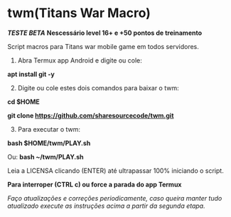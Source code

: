 # twm(Titans War Macro)
***TESTE BETA***
**Nescessário level 16+ e +50 pontos de treinamento**

Script macros para Titans war mobile game em todos servidores.

1. Abra Termux app Android e digite ou cole:

**apt install git -y**


2. Digite ou cole estes dois comandos para baixar o twm:

**cd $HOME**

**git clone https://github.com/sharesourcecode/twm.git**


3. Para executar o twm:

**bash $HOME/twm/PLAY.sh**

Ou:
**bash ~/twm/PLAY.sh**

Leia a LICENSA clicando (ENTER) até ultrapassar 100% iniciando o script.

**Para interroper (CTRL c) ou force a parada do app Termux**

*Faço atualizações e correções periodicamente, caso queira manter tudo atualizado execute as instruções acima a partir da segunda etapa.* 
